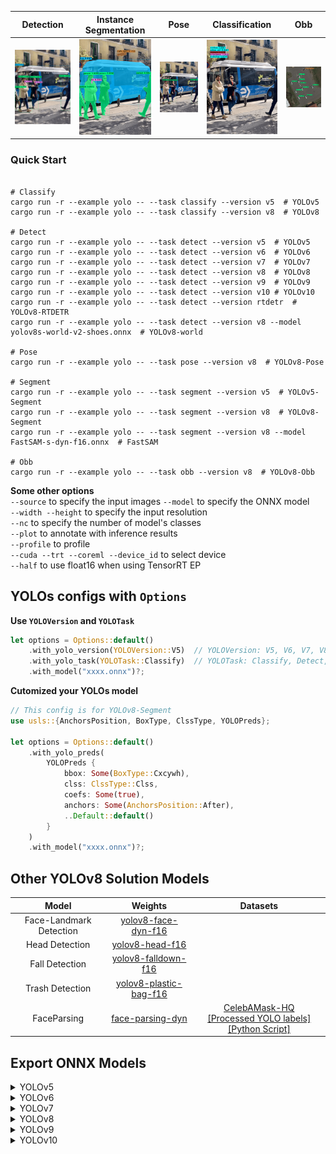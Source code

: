 

|      Detection     |    Instance Segmentation   |   Pose     |    Classification   |    Obb   |
| :---------------: | :------------------------: |:---------------: | :------------------------: |:------------------------: |
| <img src='examples/yolo/demos/det.png'  width="250px">  | <img src='examples/yolo/demos/seg.png'  width="250px"> |<img src='examples/yolo/demos/pose.png'  width="250px">  | <img src='examples/yolo/demos/cls.png'  width="250px"> |<img src='examples/yolo/demos/obb.png'  width="250px">



### Quick Start
```Shell

# Classify
cargo run -r --example yolo -- --task classify --version v5  # YOLOv5 
cargo run -r --example yolo -- --task classify --version v8  # YOLOv8 

# Detect
cargo run -r --example yolo -- --task detect --version v5  # YOLOv5 
cargo run -r --example yolo -- --task detect --version v6  # YOLOv6
cargo run -r --example yolo -- --task detect --version v7  # YOLOv7
cargo run -r --example yolo -- --task detect --version v8  # YOLOv8
cargo run -r --example yolo -- --task detect --version v9  # YOLOv9
cargo run -r --example yolo -- --task detect --version v10 # YOLOv10
cargo run -r --example yolo -- --task detect --version rtdetr  # YOLOv8-RTDETR
cargo run -r --example yolo -- --task detect --version v8 --model yolov8s-world-v2-shoes.onnx  # YOLOv8-world

# Pose
cargo run -r --example yolo -- --task pose --version v8  # YOLOv8-Pose

# Segment
cargo run -r --example yolo -- --task segment --version v5  # YOLOv5-Segment
cargo run -r --example yolo -- --task segment --version v8  # YOLOv8-Segment
cargo run -r --example yolo -- --task segment --version v8 --model FastSAM-s-dyn-f16.onnx  # FastSAM

# Obb
cargo run -r --example yolo -- --task obb --version v8  # YOLOv8-Obb
```

**Some other options**  
`--source` to specify the input images
`--model` to specify the ONNX model  
`--width --height` to specify the input resolution  
`--nc` to specify the number of model's classes  
`--plot` to annotate with inference results  
`--profile` to profile  
`--cuda --trt --coreml --device_id` to select device  
`--half` to use float16 when using TensorRT EP  



## YOLOs configs with `Options` 

**Use `YOLOVersion` and `YOLOTask`**
```Rust
let options = Options::default()
    .with_yolo_version(YOLOVersion::V5)  // YOLOVersion: V5, V6, V7, V8, V9, V10, RTDETR
    .with_yolo_task(YOLOTask::Classify)  // YOLOTask: Classify, Detect, Pose, Segment, Obb
    .with_model("xxxx.onnx")?;

```

**Cutomized your YOLOs model**
```Rust
// This config is for YOLOv8-Segment 
use usls::{AnchorsPosition, BoxType, ClssType, YOLOPreds};

let options = Options::default()
    .with_yolo_preds(
        YOLOPreds {
            bbox: Some(BoxType::Cxcywh),
            clss: ClssType::Clss,
            coefs: Some(true),
            anchors: Some(AnchorsPosition::After),
            ..Default::default()
        }
    )
    .with_model("xxxx.onnx")?;
```


## Other YOLOv8 Solution Models

|          Model          |    Weights   | Datasets|
|:---------------------: | :--------------------------: | :-------------------------------: |
| Face-Landmark Detection |   [yolov8-face-dyn-f16](https://github.com/jamjamjon/assets/releases/download/v0.0.1/yolov8-face-dyn-f16.onnx)         | |
| Head Detection |   [yolov8-head-f16](https://github.com/jamjamjon/assets/releases/download/v0.0.1/yolov8-head-f16.onnx)         | |
| Fall Detection |   [yolov8-falldown-f16](https://github.com/jamjamjon/assets/releases/download/v0.0.1/yolov8-falldown-f16.onnx)          | |
| Trash Detection |   [yolov8-plastic-bag-f16](https://github.com/jamjamjon/assets/releases/download/v0.0.1/yolov8-plastic-bag-f16.onnx)         | |
| FaceParsing |  [face-parsing-dyn](https://github.com/jamjamjon/assets/releases/download/v0.0.1/face-parsing-dyn.onnx)  | [CelebAMask-HQ](https://github.com/switchablenorms/CelebAMask-HQ/tree/master/face_parsing)<br />[[Processed YOLO labels]](https://github.com/jamjamjon/assets/releases/download/v0.0.1/CelebAMask-HQ-YOLO-Labels.zip)[[Python Script]](https://github.com/jamjamjon/assets/releases/download/v0.0.1/CelebAMask-HQ-YOLO-Labels.zip) |




## Export ONNX Models


<details close>
<summary>YOLOv5</summary>
    
[Here](https://docs.ultralytics.com/yolov5/tutorials/model_export/)

</details>


<details close>
<summary>YOLOv6</summary>

[Here](https://github.com/meituan/YOLOv6/tree/main/deploy/ONNX)

</details>


<details close>
<summary>YOLOv7</summary>

[Here](https://github.com/WongKinYiu/yolov7?tab=readme-ov-file#export)

</details>

<details close>
<summary>YOLOv8</summary>
    
```Shell
pip install -U ultralytics

# export onnx model with dynamic shapes
yolo export model=yolov8m.pt format=onnx simplify dynamic
yolo export model=yolov8m-cls.pt format=onnx simplify dynamic
yolo export model=yolov8m-pose.pt format=onnx simplify dynamic
yolo export model=yolov8m-seg.pt format=onnx simplify dynamic
yolo export model=yolov8m-obb.pt format=onnx simplify dynamic

# export onnx model with fixed shapes
yolo export model=yolov8m.pt format=onnx simplify
yolo export model=yolov8m-cls.pt format=onnx simplify
yolo export model=yolov8m-pose.pt format=onnx simplify
yolo export model=yolov8m-seg.pt format=onnx simplify
yolo export model=yolov8m-obb.pt format=onnx simplify
```
</details>


<details close>
<summary>YOLOv9</summary>

[Here](https://github.com/WongKinYiu/yolov9/blob/main/export.py)

</details>

<details close>
<summary>YOLOv10</summary>

[Here](https://github.com/THU-MIG/yolov10#export)

</details>




